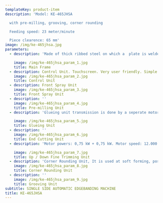 ```yaml
---
templateKey: product-item
description: 'Model: KE-465JHSA

  with pre-milling, grooving, corner rounding

  Feeding speed: 23 meter/minute

  Piece clearence: 65 mm'
image: /img/ke-465jhsa.jpg
parameters:
  - description: 'Made of thick ribbed steel on which a  plate is welded to guarantee maximum rigidity and eliminate vibrations. The main frame is complete, like monoblock and processed as CNC machines with very low tolerance. So it makes guarranty the low tolerance.'

    image: /img/ke-465jhsa_param_1.jpg
    title: Main Frame
  - description: Control Unit. Touchscreen. Very user friendly. Simple and problem free
    image: /img/ke-465jhsa_param_2.jpg
    title: Control Unit
  - description: Front Spray Unit
    image: /img/ke-465jhsa_param_3.jpg
    title: Front Spray Unit
  - description: ''
    image: /img/ke-465jhsa_param_4.jpg
    title: Pre-milling Unit
  - description: 'Glueing unit transmission is done by a seperate motor and is controlled by the driver. There is an extra lapel and every panel that comes in this lapel, openes the glue. When there is no panel this lapel closes the glue.'

    image: /img/ke-465jhsa_param_5.jpg
    title: Glueing Unit
  - description: ''
    image: /img/ke-465jhsa_param_6.jpg
    title: End Cutting Unit
  - description: 'Motor powers: 0,75 kW + 0,75 kW. Motor speed: 12.000 rpm. Panel thickness: 10- 60 mm'

    image: /img/ke-465jhsa_param_7.jpg
    title: Up / Down Fine Trimming Unit
  - description: 'Corner Rounding Unit, It is used at soft forming, post forming and four sided 1, 2 and 3 mm PVC edged panels. Motor powers: 0,35 kW + 0,35 kW. Motor speed: 12.000 rpm. Edge thickness: 10- 45 mm'
    image: /img/ke-465jhsa_param_8.jpg
    title: Corner Rounding Unit
  - description: ''
    image: /img/ke-465jhsa_param_9.jpg
    title: Grooving Unit
subtitle: SINGLE SIDE AUTOMATIC EDGEBANDING MACHINE
title: KE-465JHSA
---
```

